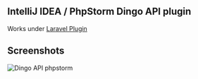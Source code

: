 IntelliJ IDEA / PhpStorm Dingo API plugin
-------------

Works under [Laravel Plugin](https://github.com/Haehnchen/idea-php-laravel-plugin)

## Screenshots

![Dingo API phpstorm](https://plugins.jetbrains.com/files/9404/screenshot_16591.png)